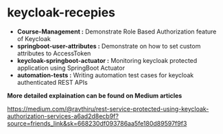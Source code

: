 # keycloak-recepies

* **Course-Management :**  Demonstrate Role Based Authorization feature of Keycloak
* **springboot-user-attributes :**  Demonstrate on how to set custom attributes to AccessToken
* **keycloak-springboot-actuator :** Monitoring keycloak protected application using SpringBoot Actuator
* **automation-tests :** Writing automation test cases for keycloak authenticated REST APIs



 **More detailed explaination can be found on Medium articles**

https://medium.com/@ravthiru/rest-service-protected-using-keycloak-authorization-services-a6ad2d8ecb9f?source=friends_link&sk=668230df093786aa5fe180d89597f9f3
